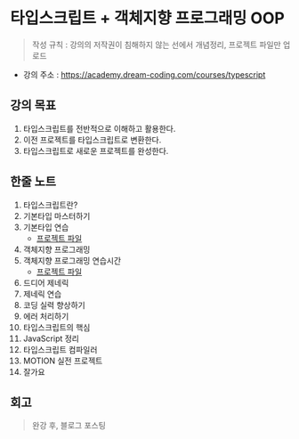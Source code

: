 # 타입스크립트 + 객체지향 프로그래밍 OOP

> 작성 규칙 : 강의의 저작권이 침해하지 않는 선에서 개념정리, 프로젝트 파일만 업로드

- 강의 주소 : https://academy.dream-coding.com/courses/typescript

## 강의 목표

1. 타입스크립트를 전반적으로 이해하고 활용한다.
2. 이전 프로젝트를 타입스크립트로 변환한다.
3. 타입스크립트로 새로운 프로젝트를 완성한다.

## 한줄 노트

1. 타입스크립트란?
2. 기본타입 마스터하기
3. 기본타입 연습
   - [프로젝트 파일](./2-types-projects-quiz)
4. 객체지향 프로그래밍
5. 객체지향 프로그래밍 연습시간
   - [프로젝트 파일](./4-oop-project)
6. 드디어 제네릭
7. 제네릭 연습
8. 코딩 실력 향상하기
9. 에러 처리하기
10. 타입스크립트의 핵심
11. JavaScript 정리
12. 타입스크립트 컴파일러
13. MOTION 실전 프로젝트
14. 잘가요

## 회고

> 완강 후, 블로그 포스팅
